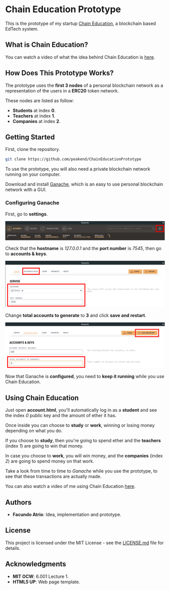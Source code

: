 # Chain Education Prototype

This is the prototype of my startup [Chain Education](https://www.chaineducation.net), a blockchain based EdTech system.

## What is Chain Education?

You can watch a video of what the idea behind Chain Education is [here](https://www.chaineducation.net/chaineducation.html).

## How Does This Prototype Works?

The prototype uses the __first 3 nodes__ of a personal blockchain network as a representation of the users in a __ERC20__ token network.

These nodes are listed as follow:
* __Students__ at index __0__.
* __Teachers__ at index __1__.
* __Companies__ at index __2__.

## Getting Started

First, clone the repository.

```bash
git clone https://github.com/peakend/ChainEducationPrototype
```

To use the prototype, you will also need a private blockchain network running on your computer.

Download and install [Ganache](https://truffleframework.com/ganache), which is an easy to use personal blockchain network with a GUI.

### Configuring Ganache

First, go to __settings__.

![FIRST IMAGE](/repoimages/1.png)

Check that the __hostname__ is _127.0.0.1_ and the __port number__ is _7545_, then go to __accounts & keys__.

![SECOND IMAGE](/repoimages/2.png)

Change __total accounts to generate__ to __3__ and click __save and restart__.

![THIRD IMAGE](/repoimages/3.png)

Now that Ganache is __configured__, you need to __keep it running__ while you use Chain Education.

## Using Chain Education

Just open __account.html__, you'll automatically log in as a __student__ and see the index _0_ public key and the amount of ether it has.

Once inside you can choose to __study__ or __work__, winning or losing money depending on what you do.

If you choose to __study__, then you're going to spend ether and the __teachers__ (index _1_) are going to win that money.

In case you choose to __work__, you will win money, and the __companies__ (index _2_) are going to spend money on that work. 

Take a look from time to time to _Ganache_ while you use the prototype, to see that these transactions are actually made.

You can also watch a video of me using Chain Education [here](https://www.chaineducation.net/workingprototype.html).

## Authors

* __Facundo Atrio__: Idea, implementation and prototype.

## License

This project is licensed under the MIT License - see the [LICENSE.md](/LICENSE.md) file for details.

## Acknowledgments

* __MIT OCW__: 6.001 Lecture 1.
* __HTML5 UP__: Web page template.

